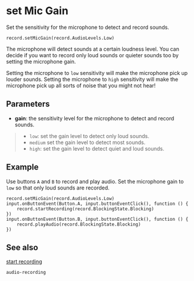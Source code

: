 # set Mic Gain

Set the sensitivity for the microphone to detect and record sounds.

```sig
record.setMicGain(record.AudioLevels.Low)
```

The microphone will detect sounds at a certain loudness level. You can decide if you want to record only loud sounds or quieter sounds too by setting the microphone gain.

Setting the microphone to `low` sensitivity will make the microphone pick up louder sounds. Setting the microphone to `high` sensitivity will make the microphone pick up all sorts of noise that you might not hear!

## Parameters

* **gain**: the sensitivity level for the microphone to detect and record sounds.
>* `low`: set the gain level to detect only loud sounds.
>* `medium` set the gain level to detect most sounds.
>* `high`: set the gain level to detect quiet and loud sounds.

## Example

Use buttons `A` and `B` to record and play audio. Set the microphone gain to `low` so that only loud sounds are recorded.

```blocks
record.setMicGain(record.AudioLevels.Low)
input.onButtonEvent(Button.A, input.buttonEventClick(), function () {
    record.startRecording(record.BlockingState.Blocking)
})
input.onButtonEvent(Button.B, input.buttonEventClick(), function () {
    record.playAudio(record.BlockingState.Blocking)
})
```

## See also

[start recording](/reference/record/start-recording)

```package
audio-recording
```
